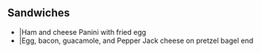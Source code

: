 ## Sandwiches

- |Ham and cheese Panini with fried egg
- |Egg, bacon, guacamole, and Pepper Jack cheese on pretzel bagel
end